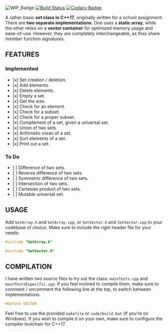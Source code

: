![WIP_Badge](https://img.shields.io/badge/version-0.1-blue.svg)
[![Build Status](https://travis-ci.org/abidanBrito/Set-Class.svg?branch=master)](https://travis-ci.org/abidanBrito/Set-Class)
[![Codacy Badge](https://app.codacy.com/project/badge/Grade/99dac280a16543a697f233e27a3078d6)](https://www.codacy.com/gh/abidanBrito/set-class/dashboard?utm_source=github.com&amp;utm_medium=referral&amp;utm_content=abidanBrito/set-class&amp;utm_campaign=Badge_Grade)

A rather basic **set class in C++17**, originally written for a school assignment.
There are **two separate implementations**. One uses a **static array**, while the 
other relies on a **vector container** for optimized memory usage and ease-of-use. 
However, they are completely interchangeable, as they share member function signatures.

## FEATURES
### Implemented
*   \[x] Set creation / deletion.
*   \[x] Add elements.
*   \[x] Delete elements.
*   \[x] Empty a set.
*   \[x] Get the size.
*   \[x] Check for an element.
*   \[x] Check for a subset.
*   \[x] Check for a proper subset.
*   \[x] Complement of a set, given a universal set.
*   \[x] Union of two sets.
*   \[x] Arithmetic mean of a set.
*   \[x] Sort elements of a set.
*   \[x] Print out a set.

### To Do
*   \[ ] Difference of two sets.
*   \[ ] Reverse difference of two sets.
*   \[ ] Symmetric difference of two sets.
*   \[ ] Intersection of two sets.
*   \[ ] Cartesian product of two sets.
*   \[ ] Mutable universal set.

## USAGE
Add `SetArray.h` and `SetArray.cpp`, or `SetVector.h` and `SetVector.cpp` 
to your codebase of choice. Make sure to include the right header file for your needs: 

```cpp
#include "SetArray.h"
``` 
```cpp
#include "SetVector.h"
``` 

## COMPILATION
I have written two source files to try out the class: `mainTests.cpp` and 
`mainTestsEspecific.cpp`. If you feel inclined to compile them, make sure to 
comment / uncomment the following line at the top, to switch between implementations.

``` cpp
#define VECTOR
```
Feel free to use the provided `makefile` or `code/build.bat` (if you're on Windows). If you wish to compile it on your own, make sure to configure the compiler toolchain for C++17.
